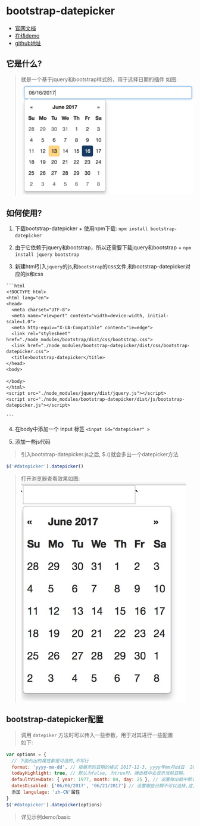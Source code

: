 ﻿# bootstrap-datepicker
  - [官网文档](http://bootstrap-datepicker.readthedocs.io/en/stable/)  
  - [在线demo](https://uxsolutions.github.io/bootstrap-datepicker/)
  - [github地址](https://github.com/uxsolutions/bootstrap-datepicker)

## 它是什么?
  > 就是一个基于jquery和bootstrap样式的，用于选择日期的插件
  > 如图:  
  > ![示例图片](./images/datapicker-demo.jpg)  

## 如何使用?
  1. 下载bootstrap-datepicker
    + 使用npm下载: `npm install bootstrap-datepicker`

  2. 由于它依赖于jquery和bootstrap，所以还需要下载jquery和bootstrap
    + `npm install jquery bootstrap`

  3. 新建html引入`jquery`的js,和`bootstrap`的css文件,和bootstrap-datepicker对应的js和css

    ```html
    <!DOCTYPE html>
    <html lang="en">
    <head>
      <meta charset="UTF-8">
      <meta name="viewport" content="width=device-width, initial-scale=1.0">
      <meta http-equiv="X-UA-Compatible" content="ie=edge">
      <link rel="stylesheet" href="./node_modules/bootstrap/dist/css/bootstrap.css">
      <link href="./node_modules/bootstrap-datepicker/dist/css/bootstrap-datepicker.css">
      <title>bootstrap-datepicker</title>
    </head>
    <body>
      
    </body>
    </html>
    <script src="./node_modules/jquery/dist/jquery.js"></script>
    <script src="./node_modules/bootstrap-datepicker/dist/js/bootstrap-datepicker.js"></script>

    ```
    
  4. 在body中添加一个 input 标签
  `<input id="datepicker" >`
  
  5. 添加一些js代码
  > 引入bootstrap-datepicker.js之后, $.()就会多出一个datepicker方法  
  ```js
  $('#datepicker').datepicker()
  ```
  > 打开浏览器查看效果如图: 
  > ![效果](./images/basic.jpg)
  
## bootstrap-datepicker配置
  > 调用 `datepiker` 方法时可以传入一些参数，用于对其进行一些配置  
  > 如下: 
  ```js
  var options = {
    // 下面列出的属性都是可选的,不写行  
    format: 'yyyy-mm-dd', // 指展示的日期的格式 2017-12-3, yyyy年mm月dd日  2017年12月3日
    todayHighlight: true, // 默认为false, 为true时，弹出框中会显示当前日期。
    defaultViewDate: { year: 1977, month: 04, day: 25 }, // 设置弹出框中默认会显示的时间, 会使得todayHighlight: true 失效
    datesDisabled: ['06/06/2017', '06/21/2017'] // 设置哪些日期不可以选择,这里就是禁止选择6日与21日
    添加 langulage: 'zh-CN'属性
  }
  $('#datepicker').datepicker(options)
  ```
> 详见示例demo/basic